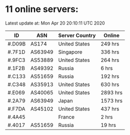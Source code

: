 # 11 online servers:

Latest update at: Mon Apr 20 20:10:11 UTC 2020

| ID | ASN | Server Country | Online |
| -- | --- | -------------- | ------ |
| #.D09B | AS174 | United States | 249 hrs |
| #.7F1D | AS63949 | Singapore | 336 hrs |
| #.9FC3 | AS53889 | United States | 264 hrs |
| #.1F2B | AS49392 | Russia | 6 hrs |
| #.C133 | AS51659 | Russia | 192 hrs |
| #.C348 | AS35913 | United States | 630 hrs |
| #.E069 | AS40065 | United States | 2893 hrs |
| #.2A79 | AS63949 | Japan | 1573 hrs |
| #.F7DA | AS45102 | United States | 437 hrs |
| #.4A45 |  | France | 2 hrs |
| #.4017 | AS51659 | Russia | 19 hrs |


